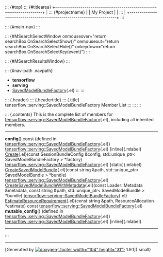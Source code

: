 ::: {#top}
::: {#titlearea}
+-----------------------------------------------------------------------+
| ::: {#projectname}                                                    |
| My Project                                                            |
| :::                                                                   |
+-----------------------------------------------------------------------+
:::

::: {#main-nav}
:::

::: {#MSearchSelectWindow onmouseover="return searchBox.OnSearchSelectShow()" onmouseout="return searchBox.OnSearchSelectHide()" onkeydown="return searchBox.OnSearchSelectKey(event)"}
:::

::: {#MSearchResultsWindow}
:::

::: {#nav-path .navpath}
-   **tensorflow**
-   **serving**
-   [SavedModelBundleFactory](classtensorflow_1_1serving_1_1SavedModelBundleFactory.html){.el}
:::
:::

::: {.header}
::: {.headertitle}
::: {.title}
tensorflow::serving::SavedModelBundleFactory Member List
:::
:::
:::

::: {.contents}
This is the complete list of members for
[tensorflow::serving::SavedModelBundleFactory](classtensorflow_1_1serving_1_1SavedModelBundleFactory.html){.el},
including all inherited members.

  ------------------------------------------------------------------------------------------------------------------------------------------------------------------------------------------------------------------------------------------------ ----------------------------------------------------------------------------------------------------------------- -------------------
  **config**() const (defined in [tensorflow::serving::SavedModelBundleFactory](classtensorflow_1_1serving_1_1SavedModelBundleFactory.html){.el})                                                                                                  [tensorflow::serving::SavedModelBundleFactory](classtensorflow_1_1serving_1_1SavedModelBundleFactory.html){.el}   [inline]{.mlabel}
  [Create](classtensorflow_1_1serving_1_1SavedModelBundleFactory.html#a234678b40af9995c21a72d265540fdb9){.el}(const SessionBundleConfig &config, std::unique\_ptr\< SavedModelBundleFactory \> \*factory)                                          [tensorflow::serving::SavedModelBundleFactory](classtensorflow_1_1serving_1_1SavedModelBundleFactory.html){.el}   [static]{.mlabel}
  [CreateSavedModelBundle](classtensorflow_1_1serving_1_1SavedModelBundleFactory.html#aa27eec255c83cd1d2f249a2e4a2d0526){.el}(const string &path, std::unique\_ptr\< SavedModelBundle \> \*bundle)                                                 [tensorflow::serving::SavedModelBundleFactory](classtensorflow_1_1serving_1_1SavedModelBundleFactory.html){.el}   
  [CreateSavedModelBundleWithMetadata](classtensorflow_1_1serving_1_1SavedModelBundleFactory.html#a88da623c02425fe3d01a21e13b956d49){.el}(const Loader::Metadata &metadata, const string &path, std::unique\_ptr\< SavedModelBundle \> \*bundle)   [tensorflow::serving::SavedModelBundleFactory](classtensorflow_1_1serving_1_1SavedModelBundleFactory.html){.el}   
  [EstimateResourceRequirement](classtensorflow_1_1serving_1_1SavedModelBundleFactory.html#a4b897842868d8f090ebe972974e03bf7){.el}(const string &path, ResourceAllocation \*estimate) const                                                        [tensorflow::serving::SavedModelBundleFactory](classtensorflow_1_1serving_1_1SavedModelBundleFactory.html){.el}   
  **mutable\_config**() (defined in [tensorflow::serving::SavedModelBundleFactory](classtensorflow_1_1serving_1_1SavedModelBundleFactory.html){.el})                                                                                               [tensorflow::serving::SavedModelBundleFactory](classtensorflow_1_1serving_1_1SavedModelBundleFactory.html){.el}   [inline]{.mlabel}
  ------------------------------------------------------------------------------------------------------------------------------------------------------------------------------------------------------------------------------------------------ ----------------------------------------------------------------------------------------------------------------- -------------------
:::

------------------------------------------------------------------------

[Generated by [![doxygen](doxygen.svg){.footer width="104"
height="31"}](https://www.doxygen.org/index.html) 1.9.1]{.small}
